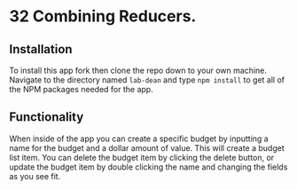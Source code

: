 # 32 Combining Reducers.

## Installation
To install this app fork then clone the repo down to your own machine. Navigate to the directory named ```lab-dean``` and type ```npm install``` to get all of the NPM packages needed for the app. 

## Functionality
When inside of the app you can create a specific budget by inputting a name for the budget and a dollar amount of value. This will create a budget list item. You can delete the budget item by clicking the delete button, or update the budget item by double clicking the name and changing the fields as you see fit. 